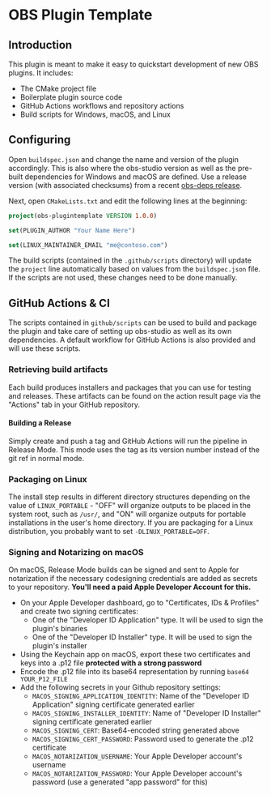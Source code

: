 # OBS Plugin Template

## Introduction

This plugin is meant to make it easy to quickstart development of new OBS plugins. It includes:

- The CMake project file
- Boilerplate plugin source code
- GitHub Actions workflows and repository actions
- Build scripts for Windows, macOS, and Linux

## Configuring

Open `buildspec.json` and change the name and version of the plugin accordingly. This is also where the obs-studio version as well as the pre-built dependencies for Windows and macOS are defined. Use a release version (with associated checksums) from a recent [obs-deps release](https://github.com/obsproject/obs-deps/releases).

Next, open `CMakeLists.txt` and edit the following lines at the beginning:

```cmake
project(obs-plugintemplate VERSION 1.0.0)

set(PLUGIN_AUTHOR "Your Name Here")

set(LINUX_MAINTAINER_EMAIL "me@contoso.com")
```

The build scripts (contained in the `.github/scripts` directory) will update the `project` line automatically based on values from the `buildspec.json` file. If the scripts are not used, these changes need to be done manually.

## GitHub Actions & CI

The scripts contained in `github/scripts` can be used to build and package the plugin and take care of setting up obs-studio as well as its own dependencies. A default workflow for GitHub Actions is also provided and will use these scripts.

### Retrieving build artifacts

Each build produces installers and packages that you can use for testing and releases. These artifacts can be found on the action result page via the "Actions" tab in your GitHub repository.

#### Building a Release

Simply create and push a tag and GitHub Actions will run the pipeline in Release Mode. This mode uses the tag as its version number instead of the git ref in normal mode.

### Packaging on Linux

The install step results in different directory structures depending on the value of `LINUX_PORTABLE` - "OFF" will organize outputs to be placed in the system root, such as `/usr/`, and "ON" will organize outputs for portable installations in the user's home directory. If you are packaging for a Linux distribution, you probably want to set `-DLINUX_PORTABLE=OFF`.

### Signing and Notarizing on macOS

On macOS, Release Mode builds can be signed and sent to Apple for notarization if the necessary codesigning credentials are added as secrets to your repository. **You'll need a paid Apple Developer Account for this.**

- On your Apple Developer dashboard, go to "Certificates, IDs & Profiles" and create two signing certificates:
    - One of the "Developer ID Application" type. It will be used to sign the plugin's binaries
    - One of the "Developer ID Installer" type. It will be used to sign the plugin's installer
- Using the Keychain app on macOS, export these two certificates and keys into a .p12 file **protected with a strong password**
- Encode the .p12 file into its base64 representation by running `base64 YOUR_P12_FILE`
- Add the following secrets in your Github repository settings:
    - `MACOS_SIGNING_APPLICATION_IDENTITY`: Name of the "Developer ID Application" signing certificate generated earlier
    - `MACOS_SIGNING_INSTALLER_IDENTITY`: Name of "Developer ID Installer" signing certificate generated earlier
    - `MACOS_SIGNING_CERT`: Base64-encoded string generated above
    - `MACOS_SIGNING_CERT_PASSWORD`: Password used to generate the .p12 certificate
    - `MACOS_NOTARIZATION_USERNAME`: Your Apple Developer account's username
    - `MACOS_NOTARIZATION_PASSWORD`: Your Apple Developer account's password (use a generated "app password" for this)
